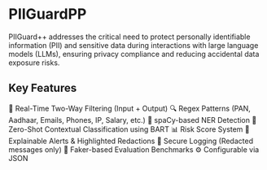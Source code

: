 # PIIGuardPP

PIIGuard++ addresses the critical need to protect personally identifiable information (PII) and sensitive data during interactions with large language models (LLMs), ensuring privacy compliance and reducing accidental data exposure risks.

## Key Features

🔁  Real-Time Two-Way Filtering (Input + Output)
🔍  Regex Patterns (PAN, Aadhaar, Emails, Phones, IP, Salary, etc.)
🧠  spaCy-based NER Detection
🤖  Zero-Shot Contextual Classification using BART
📊  Risk Score System
🔎  Explainable Alerts & Highlighted Redactions
🔐  Secure Logging (Redacted messages only)
🧪  Faker-based Evaluation Benchmarks
⚙️  Configurable via JSON


